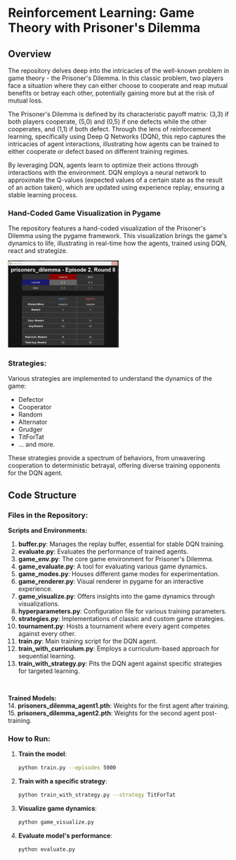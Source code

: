 # Reinforcement Learning: Game Theory with Prisoner's Dilemma

## Overview
The repository delves deep into the intricacies of the well-known problem in game theory - the Prisoner's Dilemma. In this classic problem, two players face a situation where they can either choose to cooperate and reap mutual benefits or betray each other, potentially gaining more but at the risk of mutual loss.

The Prisoner's Dilemma is defined by its characteristic payoff matrix: (3,3) if both players cooperate, (5,0) and (0,5) if one defects while the other cooperates, and (1,1) if both defect. Through the lens of reinforcement learning, specifically using Deep Q Networks (DQN), this repo captures the intricacies of agent interactions, illustrating how agents can be trained to either cooperate or defect based on different training regimes.

By leveraging DQN, agents learn to optimize their actions through interactions with the environment. DQN employs a neural network to approximate the Q-values (expected values of a certain state as the result of an action taken), which are updated using experience replay, ensuring a stable learning process.

### Hand-Coded Game Visualization in Pygame
The repository  features a hand-coded visualization of the Prisoner's Dilemma using the pygame framework. This visualization brings the game's dynamics to life, illustrating in real-time how the agents, trained using DQN, react and strategize.


<img src="https://github.com/VenturaBleak/GameTheoryRL/blob/a66203a97bb44b1382cc66af64500fe22e0175a2/PrisonersDilemma.png" width="50%" height="50%">


### Strategies:
Various strategies are implemented to understand the dynamics of the game:

- Defector
- Cooperator
- Random
- Alternator
- Grudger
- TitForTat
- ... and more.

These strategies provide a spectrum of behaviors, from unwavering cooperation to deterministic betrayal, offering diverse training opponents for the DQN agent.

## Code Structure

### Files in the Repository:

**Scripts and Environments:**<br>
1. **buffer.py**: Manages the replay buffer, essential for stable DQN training.
2. **evaluate.py**: Evaluates the performance of trained agents.
3. **game_env.py**: The core game environment for Prisoner's Dilemma.
4. **game_evaluate.py**: A tool for evaluating various game dynamics.
5. **game_modes.py**: Houses different game modes for experimentation.
6. **game_renderer.py**: Visual renderer in pygame for an interactive experience.
7. **game_visualize.py**: Offers insights into the game dynamics through visualizations.
8. **hyperparameters.py**: Configuration file for various training parameters.
9. **strategies.py**: Implementations of classic and custom game strategies.
10. **tournament.py**: Hosts a tournament where every agent competes against every other.
11. **train.py**: Main training script for the DQN agent.
12. **train_with_curriculum.py**: Employs a curriculum-based approach for sequential learning.
13. **train_with_strategy.py**: Pits the DQN agent against specific strategies for targeted learning.

<br>

**Trained Models:**<br>
14. **prisoners_dilemma_agent1.pth**: Weights for the first agent after training.
15. **prisoners_dilemma_agent2.pth**: Weights for the second agent post-training.

### How to Run:

1. **Train the model**:
    ```bash
    python train.py --episodes 5000
    ```

2. **Train with a specific strategy**:  
    ```bash
    python train_with_strategy.py --strategy TitForTat
    ```

3. **Visualize game dynamics**:  
    ```bash
    python game_visualize.py
    ```

4. **Evaluate model's performance**:  
    ```bash
    python evaluate.py
    ```
